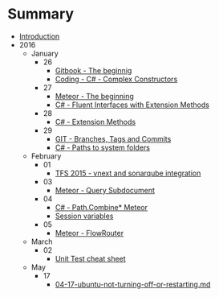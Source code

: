 # Summary

* [Introduction](README.md)
* 2016
   * January
       * 26
           * [Gitbook - The beginnig](source/_post/01-26-gitbook-the-beginning.md)
           * [Coding - C# - Complex Constructors](source/_post/01-26-c-sharp-complex-constructors.md)
       * 27
           * [Meteor - The beginning](source/_post/01-27-meteor-the-beginning.md)
           * [C# - Fluent Interfaces with Extension Methods](source/_post/01-27-interface-with-extension-methods.md)
       * 28
           * [C# - Extension Methods](source/_post/01-28-extension-methods-overlap-with-linq.md)
       * 29
           * [GIT - Branches, Tags and Commits](source/_post/01-29-git-branches-tags-and-commits.md)
           * [C# - Paths to system folders](source/_post/01-29-csharp-path-to-system-folders.md)
   * February
       * 01
           * [TFS 2015 - vnext and sonarqube integration](source/_post/02-01-vnext-sonarqube-integration.md)
       * 03
           * [Meteor - Query Subdocument](source/_post/02-03-meteor-query-subdocument.md)
       * 04
           * [C# - Path.Combine* Meteor](source/_post/02-04-csharp-path-combine.md)
           * [Session variables](source/_post/02-04-meteor-session-variables.md)
       * 05
           * [Meteor - FlowRouter](source/_post/02-05-meteor-flowRouter.md)
   * March
       * 02
           * [Unit Test cheat sheet](source/_post/03-02-unit-test-cheatsheet.md)
   * May
       * 17
           * [04-17-ubuntu-not-turning-off-or-restarting.md](source/_posts/04-17-ubuntu-not-turning-off-or-restartingmd.md)

